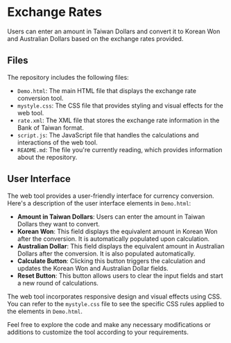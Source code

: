 # Exchange Rates

Users can enter an amount in Taiwan Dollars and convert it to Korean Won and Australian Dollars based on the exchange rates provided.

## Files

The repository includes the following files:

- `Demo.html`: The main HTML file that displays the exchange rate conversion tool.
- `mystyle.css`: The CSS file that provides styling and visual effects for the web tool.
- `rate.xml`: The XML file that stores the exchange rate information in the Bank of Taiwan format.
- `script.js`: The JavaScript file that handles the calculations and interactions of the web tool.
- `README.md`: The file you're currently reading, which provides information about the repository.

## User Interface

The web tool provides a user-friendly interface for currency conversion. Here's a description of the user interface elements in `Demo.html`:

- **Amount in Taiwan Dollars**: Users can enter the amount in Taiwan Dollars they want to convert.
- **Korean Won**: This field displays the equivalent amount in Korean Won after the conversion. It is automatically populated upon calculation.
- **Australian Dollar**: This field displays the equivalent amount in Australian Dollars after the conversion. It is also populated automatically.
- **Calculate Button**: Clicking this button triggers the calculation and updates the Korean Won and Australian Dollar fields.
- **Reset Button**: This button allows users to clear the input fields and start a new round of calculations.

The web tool incorporates responsive design and visual effects using CSS. You can refer to the `mystyle.css` file to see the specific CSS rules applied to the elements in `Demo.html`.

Feel free to explore the code and make any necessary modifications or additions to customize the tool according to your requirements.

